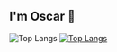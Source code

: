 ## I'm Oscar 👋


![Top Langs](https://github-readme-stats.vercel.app/api/top-langs/?username=OscarGitHub102&layout=donut&exclude_repo=github-readme-stats,OscarGitHub102.github.io)
[![Top Langs](https://github-readme-stats.vercel.app/api/top-langs/?username=OscarGitHub102&layout=donut)](https://github.com/OscarGitHub102/github-readme-stats)
